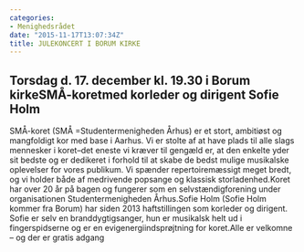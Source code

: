 ```yaml
---
categories:
- Menighedsrådet
date: "2015-11-17T13:07:34Z"
title: JULEKONCERT I BORUM KIRKE
---
```


Torsdag d. 17. december kl. 19.30 i Borum kirkeSMÅ-koretmed korleder og dirigent Sofie Holm
---

SMÅ-koret (SMÅ =Studentermenigheden Århus) er et stort, ambitiøst og mangfoldigt kor med base i Aarhus. Vi er stolte af at have plads til alle slags mennesker i koret–det eneste vi kræver til gengæld er, at den enkelte yder sit bedste og er dedikeret i forhold til at skabe de bedst mulige musikalske oplevelser for vores publikum. Vi spænder repertoiremæssigt meget bredt, og vi holder både af medrivende popsange og klassisk storladenhed.Koret har over 20 år på bagen og fungerer som en selvstændigforening under organisationen Studentermenigheden Århus.Sofie Holm (Sofie Holm kommer fra Borum) har siden 2013 haftstillingen som korleder og dirigent. Sofie er selv en branddygtigsanger, hun er musikalsk helt ud i fingerspidserne og er en evigenergiindsprøjtning for koret.Alle er velkomne – og der er gratis adgang
